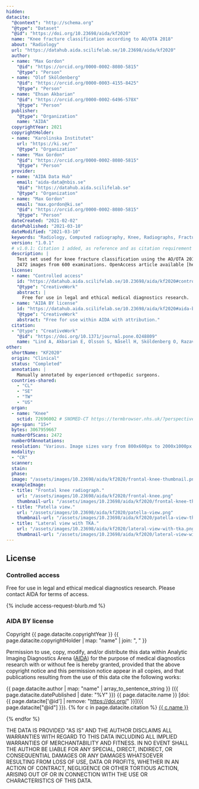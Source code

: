 ```yaml
---
hidden:
datacite:
  "@context": "http://schema.org"
  "@type": "Dataset"
  "@id": "https://doi.org/10.23698/aida/kf2020"
  name: "Knee fracture classification according to AO/OTA 2018"
  about: "Radiology"
  url: "https://datahub.aida.scilifelab.se/10.23698/aida/kf2020"
  author:
  - name: "Max Gordon"
    "@id": "https://orcid.org/0000-0002-8080-5815"
    "@type": "Person"
  - name: "Olof Sköldenberg"
    "@id": "https://orcid.org/0000-0003-4155-8425"
    "@type": "Person"
  - name: "Ehsan Akbarian"
    "@id": "https://orcid.org/0000-0002-6496-578X"
    "@type": "Person"
  publisher:
    "@type": "Organization"
    name: "AIDA"
  copyrightYear: 2021
  copyrightHolder:
  - name: "Karolinska Institutet"
    url: "https://ki.se/"
    "@type": "Organization"
  - name: "Max Gordon"
    "@id": "https://orcid.org/0000-0002-8080-5815"
    "@type": "Person"
  provider:
  - name: "AIDA Data Hub"
    email: "aida-data@nbis.se"
    "@id": "https://datahub.aida.scilifelab.se"
    "@type": "Organization"
  - name: "Max Gordon"
    email: "max.gordon@ki.se"
    "@id": "https://orcid.org/0000-0002-8080-5815"
    "@type": "Person"
  dateCreated: "2021-02-02"
  datePublished: "2021-03-10"
  dateModified: "2021-03-10"
  keywords: "Radiology, Computed radiography, Knee, Radiographs, Fractures, AO-classification"
  version: "1.0.1"
  # v1.0.1: Citation 1 added, as reference and as citation requirement for sharing.
  description: |
    Test set used for knee fracture classification using the AO/OTA 2018 classification.
    2472 images from 600 examinations. OpenAccess article available [here](https://doi.org/10.1371/journal.pone.0248809).
  license:
  - name: "Controlled access"
    id: "https://datahub.aida.scilifelab.se/10.23698/aida/kf2020#controlled-access"
    "@type": "CreativeWork"
    abstract: |
      Free for use in legal and ethical medical diagnostics research.
  - name: "AIDA BY license"
    id: "https://datahub.aida.scilifelab.se/10.23698/aida/kf2020#aida-by-ca-license"
    "@type": "CreativeWork"
    abstract: "Free for use within AIDA with attribution."
  citation:
  - "@type": "CreativeWork"
    "@id": "https://doi.org/10.1371/journal.pone.0248809"
    name: "Lind A, Akbarian E, Olsson S, Nåsell H, Sköldenberg O, Razavian AS, et al. (2021) Artificial intelligence for the classification of fractures around the knee in adults according to the 2018 AO/OTA classification system. PLoS ONE 16(4): e0248809. https://doi.org/10.1371/journal.pone.0248809"
other:
  shortName: "KF2020"
  origin: "Clinical"
  status: "Completed"
  annotation: |
    Manually annotated by experienced orthopedic surgeons.
  countries-shared:
    - "CL"
    - "SE"
    - "TW"
    - "US"
  organ:
  - name: "Knee"
    sctid: 72696002 # SNOMED-CT https://termbrowser.nhs.uk/?perspective=full&conceptId1=%s
  age-span: "15+"
  bytes: 3067959667
  numberOfScans: 2472
  numberOfAnnotations:
  resolution: "Various. Image sizes vary from 800x600px to 2000x1000px."
  modality:
  - "CR"
  scanner:
  stain:
  phase:
  image: "/assets/images/10.23698/aida/kf2020/frontal-knee-thumbnail.png"
  exampleImage:
  - title: "Frontal knee radiograph."
    url: "/assets/images/10.23698/aida/kf2020/frontal-knee.png"
    thumbnail-url: "/assets/images/10.23698/aida/kf2020/frontal-knee-thumbnail.png"
  - title: "Patella view."
    url: "/assets/images/10.23698/aida/kf2020/patella-view.png"
    thumbnail-url: "/assets/images/10.23698/aida/kf2020/patella-view-thumbnail.png"
  - title: "Lateral view with TKA."
    url: "/assets/images/10.23698/aida/kf2020/lateral-view-with-tka.png"
    thumbnail-url: "/assets/images/10.23698/aida/kf2020/lateral-view-with-tka-thumbnail.png"
---
```

## License
### Controlled access
Free for use in legal and ethical medical diagnostics research.
Please contact AIDA for terms of access.

{% include access-request-blurb.md %}

### AIDA BY license
Copyright
{{ page.datacite.copyrightYear }}
{{ page.datacite.copyrightHolder | map: "name" |  join: ", " }}

Permission to use, copy, modify, and/or distribute this data within Analytic
Imaging Diagnostics Arena ([AIDA](https://medtech4health.se/aida)) for the
purpose of medical diagnostics research with or without fee is hereby granted,
provided that the above copyright notice and this permission notice appear in
all copies, and that publications resulting from the use of this data cite the
following works:

{{ page.datacite.author | map: "name" | array_to_sentence_string }}
({{ page.datacite.datePublished | date: "%Y" }})
{{ page.datacite.name }}
[doi:{{ page.datacite['@id'] | remove: "https://doi.org/" }}]({{ page.datacite["@id"] }}).
{% for c in page.datacite.citation %}
  [{{ c.name }}]({{c["@id"]}})

{% endfor %}

THE DATA IS PROVIDED "AS IS" AND THE AUTHOR DISCLAIMS ALL WARRANTIES WITH REGARD
TO THIS DATA INCLUDING ALL IMPLIED WARRANTIES OF MERCHANTABILITY AND FITNESS. IN
NO EVENT SHALL THE AUTHOR BE LIABLE FOR ANY SPECIAL, DIRECT, INDIRECT, OR
CONSEQUENTIAL DAMAGES OR ANY DAMAGES WHATSOEVER RESULTING FROM LOSS OF USE, DATA
OR PROFITS, WHETHER IN AN ACTION OF CONTRACT, NEGLIGENCE OR OTHER TORTIOUS
ACTION, ARISING OUT OF OR IN CONNECTION WITH THE USE OR CHARACTERISTICS OF THIS
DATA.
